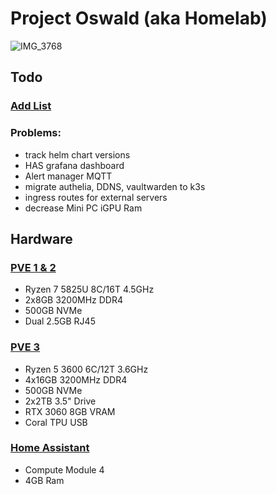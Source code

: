 # Project Oswald (aka Homelab)

![IMG_3768](https://github.com/user-attachments/assets/f35d5403-bbf1-43b6-9aeb-457df8ff4204)

## Todo

### [Add List](https://github.com/stars/jonahgcarpenter/lists/homelab-todo)

### Problems:

- track helm chart versions
- HAS grafana dashboard
- Alert manager MQTT
- migrate authelia, DDNS, vaultwarden to k3s
- ingress routes for external servers
- decrease Mini PC iGPU Ram

## Hardware

### [PVE 1 & 2](https://www.gmktec.com/products/amd-ryzen-7-5825u-mini-pc-nucbox-m5-plus?srsltid=AfmBOorNrOPnRo3cqmPHBq14s82hdWG4dPwe6ntEimRl0J_gWKyXjpC3)

- Ryzen 7 5825U 8C/16T 4.5GHz
- 2x8GB 3200MHz DDR4
- 500GB NVMe
- Dual 2.5GB RJ45

### [PVE 3](https://pcpartpicker.com/user/HeyItsJonah/saved/bkgVD3)

- Ryzen 5 3600 6C/12T 3.6GHz
- 4x16GB 3200MHz DDR4
- 500GB NVMe
- 2x2TB 3.5" Drive
- RTX 3060 8GB VRAM
- Coral TPU USB

### [Home Assistant](https://www.home-assistant.io/yellow/)

- Compute Module 4
- 4GB Ram
